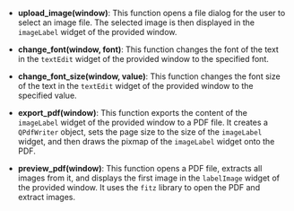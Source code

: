 - **upload_image(window)**: This function opens a file dialog for the user to select an image file. The selected image is then displayed in the `imageLabel` widget of the provided window.

- **change_font(window, font)**: This function changes the font of the text in the `textEdit` widget of the provided window to the specified font.

- **change_font_size(window, value)**: This function changes the font size of the text in the `textEdit` widget of the provided window to the specified value.

- **export_pdf(window)**: This function exports the content of the `imageLabel` widget of the provided window to a PDF file. It creates a `QPdfWriter` object, sets the page size to the size of the `imageLabel` widget, and then draws the pixmap of the `imageLabel` widget onto the PDF.

- **preview_pdf(window)**: This function opens a PDF file, extracts all images from it, and displays the first image in the `labelImage` widget of the provided window. It uses the `fitz` library to open the PDF and extract images.
